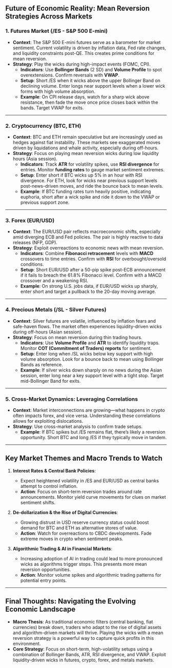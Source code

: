 ## **Future of Economic Reality: Mean Reversion Strategies Across Markets**

### **1. Futures Market (/ES - S&P 500 E-mini)**
   - **Context**: The S&P 500 E-mini futures serve as a barometer for market sentiment. Current volatility is driven by inflation data, Fed rate changes, and liquidity constraints post-QE. This creates prime conditions for mean reversion.
   - **Strategy**: Play the wicks during high-impact events (FOMC, CPI).
     - **Indicators**: Use **Bollinger Bands** (2 SD) and **Volume Profile** to spot overextensions. Confirm reversals with **VWAP**.
     - **Setup**: Short /ES when it wicks above the upper Bollinger Band on declining volume. Enter longs near support levels when a lower wick forms with high volume absorption.
     - **Example**: On CPI release days, watch for a sharp wick above resistance, then fade the move once price closes back within the bands. Target VWAP for exits.

---

### **2. Cryptocurrency (BTC, ETH)**
   - **Context**: BTC and ETH remain speculative but are increasingly used as hedges against fiat instability. These markets see exaggerated moves driven by liquidations and whale activity, especially during off-hours.
   - **Strategy**: Focus on playing mean reversion wicks during low liquidity hours (Asia session).
     - **Indicators**: Track **ATR** for volatility spikes, use **RSI divergence** for entries. Monitor **funding rates** to gauge market sentiment extremes.
     - **Setup**: Enter short if BTC wicks up 5% in an hour with RSI divergence. For ETH, look for wicks near previous support levels post-news-driven moves, and ride the bounce back to mean levels.
     - **Example**: If BTC funding rates turn heavily positive, indicating euphoria, short after a wick spike and ride it down to the VWAP or previous support zone.

---

### **3. Forex (EUR/USD)**
   - **Context**: The EUR/USD pair reflects macroeconomic shifts, especially amid diverging ECB and Fed policies. The pair is highly reactive to data releases (NFP, GDP).
   - **Strategy**: Exploit overreactions to economic news with mean reversion.
     - **Indicators**: Combine **Fibonacci retracement** levels with **MACD** crossovers to time entries. Confirm with **RSI** for overbought/oversold conditions.
     - **Setup**: Short EUR/USD after a 50-pip spike post-ECB announcement if it fails to breach the 61.8% Fibonacci level. Confirm with a MACD crossover and a weakening RSI.
     - **Example**: On strong U.S. jobs data, if EUR/USD wicks up sharply, enter short and target a pullback to the 20-day moving average.

---

### **4. Precious Metals (/SL - Silver Futures)**
   - **Context**: Silver futures are volatile, influenced by inflation fears and safe-haven flows. The market often experiences liquidity-driven wicks during off-hours (Asian session).
   - **Strategy**: Focus on mean reversion during thin trading hours.
     - **Indicators**: Use **Volume Profile** and **ATR** to identify liquidity traps. Monitor **COT (Commitment of Traders) reports** for sentiment.
     - **Setup**: Enter long when /SL wicks below key support with high volume absorption. Look for a bounce back to mean using Bollinger Bands as reference.
     - **Example**: If silver wicks down sharply on no news during the Asian session, enter long near a key support level with a tight stop. Target mid-Bollinger Band for exits.

---

### **5. Cross-Market Dynamics: Leveraging Correlations**
   - **Context**: Market interconnections are growing—what happens in crypto often impacts forex, and vice versa. Understanding these correlations allows for exploiting dislocations.
   - **Strategy**: Use cross-market analysis to confirm trade setups.
     - **Example**: If BTC spikes but /ES remains flat, there’s likely a reversion opportunity. Short BTC and long /ES if they typically move in tandem.

---

## **Key Market Themes and Macro Trends to Watch**
1. **Interest Rates & Central Bank Policies**:
   - Expect heightened volatility in /ES and EUR/USD as central banks attempt to control inflation.
   - **Action**: Focus on short-term reversion trades around rate announcements. Monitor yield curve movements for clues on market sentiment shifts.

2. **De-dollarization & the Rise of Digital Currencies**:
   - Growing distrust in USD reserve currency status could boost demand for BTC and ETH as alternative stores of value.
   - **Action**: Watch for overreactions to CBDC developments. Fade extreme moves in crypto when sentiment peaks.

3. **Algorithmic Trading & AI in Financial Markets**:
   - Increasing adoption of AI in trading could lead to more pronounced wicks as algorithms trigger stops. This presents more mean reversion opportunities.
   - **Action**: Monitor volume spikes and algorithmic trading patterns for potential entry points.

---

## **Final Thoughts: Navigating the Evolving Economic Landscape**
   - **Macro Thesis**: As traditional economic filters (central banking, fiat currencies) break down, traders who adapt to the rise of digital assets and algorithm-driven markets will thrive. Playing the wicks with a mean reversion strategy is a powerful way to capture quick profits in this environment.
   - **Core Strategy**: Focus on short-term, high-volatility setups using a combination of Bollinger Bands, ATR, RSI divergence, and VWAP. Exploit liquidity-driven wicks in futures, crypto, forex, and metals markets.

